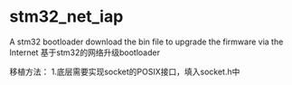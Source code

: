# stm32_net_iap
A stm32 bootloader  download the bin file to upgrade the firmware via the Internet
基于stm32的网络升级bootloader

移植方法：
1.底层需要实现socket的POSIX接口，填入socket.h中
